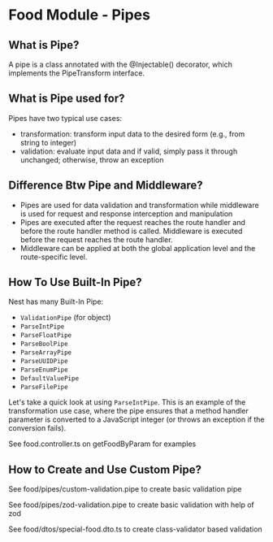 # Food Module - Pipes

## What is Pipe?

A pipe is a class annotated with the @Injectable() decorator, which implements the PipeTransform interface.

## What is Pipe used for?

Pipes have two typical use cases:

- transformation: transform input data to the desired form (e.g., from string to integer)
- validation: evaluate input data and if valid, simply pass it through unchanged; otherwise, throw an exception

## Difference Btw Pipe and Middleware?

- Pipes are used for data validation and transformation while middleware is used for request and response interception and manipulation
- Pipes are executed after the request reaches the route handler and before the route handler method is called.
  Middleware is executed before the request reaches the route handler.
- Middleware can be applied at both the global application level and the route-specific level.

## How To Use Built-In Pipe?

Nest has many Built-In Pipe:

- `ValidationPipe` (for object)
- `ParseIntPipe`
- `ParseFloatPipe`
- `ParseBoolPipe`
- `ParseArrayPipe`
- `ParseUUIDPipe`
- `ParseEnumPipe`
- `DefaultValuePipe`
- `ParseFilePipe`

Let's take a quick look at using `ParseIntPipe`. This is an example of the transformation use case, where the pipe ensures that a method handler parameter is converted to a JavaScript integer (or throws an exception if the conversion fails).

See food.controller.ts on getFoodByParam for examples

## How to Create and Use Custom Pipe?

See food/pipes/custom-validation.pipe to create basic validation pipe

See food/pipes/zod-validation.pipe to create basic validation with help of zod

See food/dtos/special-food.dto.ts to create class-validator based validation
